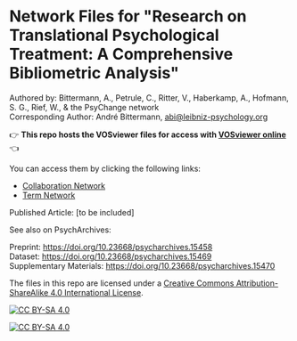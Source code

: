 # Network Files for "Research on Translational Psychological Treatment: A Comprehensive Bibliometric Analysis"

Authored by: Bittermann, A., Petrule, C., Ritter, V., Haberkamp, A., Hofmann, S. G., Rief, W., & the PsyChange network  
Corresponding Author: André Bittermann, abi@leibniz-psychology.org

👉 **This repo hosts the VOSviewer files for access with [VOSviewer online](https://app.vosviewer.com/)** 👈

You can access them by clicking the following links:
- [Collaboration Network](https://app.vosviewer.com/?json=https://raw.githubusercontent.com/abitter/translat_psy_treat_ESM/refs/heads/main/VOSviewer/collaboration.json&item_size=5&item_color=2)
- [Term Network](https://app.vosviewer.com/?json=https://raw.githubusercontent.com/abitter/translat_psy_treat_ESM/refs/heads/main/VOSviewer/term.json)

Published Article: [to be included]

See also on PsychArchives:

Preprint: https://doi.org/10.23668/psycharchives.15458  
Dataset: https://doi.org/10.23668/psycharchives.15469  
Supplementary Materials: https://doi.org/10.23668/psycharchives.15470


The files in this repo are licensed under a
[Creative Commons Attribution-ShareAlike 4.0 International License][cc-by-sa].

[![CC BY-SA 4.0][cc-by-sa-image]][cc-by-sa]

[cc-by-sa]: http://creativecommons.org/licenses/by-sa/4.0/
[cc-by-sa-image]: https://licensebuttons.net/l/by-sa/4.0/88x31.png
[cc-by-sa-shield]: https://img.shields.io/badge/License-CC%20BY--SA%204.0-lightgrey.svg
[![CC BY-SA 4.0][cc-by-sa-shield]][cc-by-sa]
